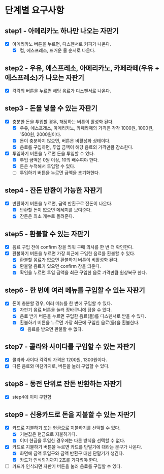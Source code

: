 # 단계별 요구사항

## step1 - 아메리카노 하나만 나오는 자판기

- [x] 아메리카노 버튼을 누르면, 디스펜서로 커피가 나온다.
  - [x] 컵, 에스프레소, 뜨거운 물 순서로 나온다.

## step2 - 우유, 에스프레소, 아메리카노, 카페라떼(우유 + 에스프레소)가 나오는 자판기

- [x] 각각의 버튼을 누르면 해당 음료가 디스펜서로 나온다.

## step3 - 돈을 넣을 수 있는 자판기

- [x] 충분한 돈을 투입할 경우, 해당하는 버튼이 활성화 된다.
  - [x] 우유, 에스프레소, 아메리카노, 카페라떼의 가격은 각각 1000원, 1000원, 1500원, 2000원이다.
  - [x] 돈이 충분하지 않으면, 버튼은 비활성화 상태이다.
  - [x] 음료를 구입하면, 투입 금액이 해당 음료의 가격만큼 감소한다.
- [x] 투입하기 버튼을 누르면 돈을 투입할 수 있다.
  - [x] 투입 금액은 0원 이상, 10의 배수여야 한다.
  - [x] 돈은 누적해서 투입할 수 있다.
  - [ ] 투입하기 버튼을 누르면 금액을 초기화한다.

## step4 - 잔돈 반환이 가능한 자판기

- [x] 반환하기 버튼을 누르면, 금액 반환구로 잔돈이 나온다.
  - [x] 반환할 돈이 없으면 메세지를 보여준다.
  - [x] 잔돈은 최소 개수로 돌려준다.

## step5 - 환불할 수 있는 자판기

- [x] 음료 구입 전에 confirm 창을 띄워 구매 의사를 한 번 더 확인한다.
- [x] 환불하기 버튼을 누르면 가장 최근에 구입한 음료를 환불할 수 있다.
  - [x] 환불할 음료가 없으면 환불하기 버튼이 비활성화 된다.
  - [x] 환불할 음료가 있으면 confirm 창을 띄운다.
  - [x] 확인을 누르면 투입 금액을 최근 구입한 음료 가격만큼 원상복구 한다.

## step6 - 한 번에 여러 메뉴를 구입할 수 있는 자판기

- [x] 돈이 충분할 경우, 여러 메뉴를 한 번에 구입할 수 있다.
  - [x] 자판기 음료 버튼을 눌러 장바구니에 담을 수 있다.
  - [x] 음료 받기 버튼을 누르면 구입한 음료(들)를 디스펜서로 받을 수 있다.
  - [x] 환불하기 버튼을 누르면 가장 최근에 구입한 음료(들)을 환불한다.
    - [x] 음료를 받으면 환불할 수 없다.

## step7 - 콜라와 사이다를 구입할 수 있는 자판기

- [x] 콜라와 사이다 각각의 가격은 1200원, 1300원이다.
- [x] 다른 음료와 마찬가지로, 버튼을 눌러 구입할 수 있다.

## step8 - 동전 단위로 잔돈 반환하는 자판기

- [x] step4에 이미 구현함

## step9 - 신용카드로 돈을 지불할 수 있는 자판기

- [x] 카드로 지불하기 또는 현금으로 지불하기를 선택할 수 있다.
  - [x] 기본값은 현금으로 지불하기다.
  - [x] 이미 현금을 투입한 경우에는 다른 방식을 선택할 수 없다.
- [x] 카드로 지불하기 버튼을 누르면 카드를 단말기에 대라는 문구가 나온다.
  - [x] 화면에 금액 투입구와 금액 반환구 대신 단말기가 생긴다.
  - [x] 카드가 인식되기까지 2초를 기다려야 한다.
- [ ] 카드가 인식되면 자판기 버튼을 눌러 음료를 구입할 수 있다.
